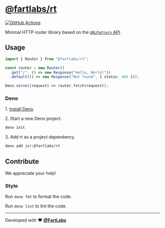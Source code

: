 # [@fartlabs/rt](https://jsr.io/@fartlabs/rt)

[![GitHub
Actions][GitHub Actions badge]][GitHub Actions]

Minimal HTTP router library based on the
[`URLPattern` API](https://developer.mozilla.org/en-US/docs/Web/API/URL_Pattern_API).

## Usage

```ts
import { Router } from "@fartlabs/rt";

const router = new Router()
  .get("/", () => new Response("Hello, World!"))
  .default(() => new Response("Not found", { status: 404 }));

Deno.serve((request) => router.fetch(request));
```

### Deno

1\. [Install Deno](https://docs.deno.com/runtime/manual).

2\. Start a new Deno project.

```sh
deno init
```

3\. Add rt as a project dependency.

```sh
deno add jsr:@fartlabs/rt
```

## Contribute

We appreciate your help!

### Style

Run `deno fmt` to format the code.

Run `deno lint` to lint the code.

---

Developed with ❤️ [**@FartLabs**](https://github.com/FartLabs)

[JSR]: https://jsr.io/@fartlabs/rt
[JSR badge]: https://jsr.io/badges/@fartlabs/rt
[JSR score]: https://jsr.io/@fartlabs/rt/score
[JSR score badge]: https://jsr.io/badges/@fartlabs/rt/score
[GitHub Actions]: https://github.com/FartLabs/rt/actions/workflows/check.yaml
[GitHub Actions badge]: https://github.com/FartLabs/rt/actions/workflows/check.yaml/badge.svg
